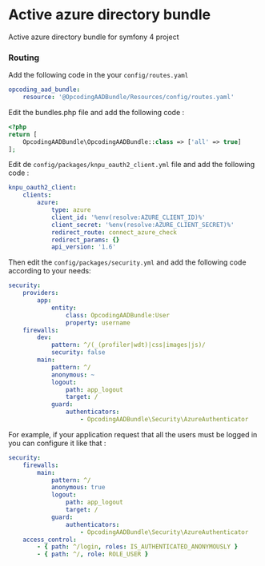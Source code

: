 # Active azure directory bundle
Active azure directory bundle for symfony 4 project

### Routing

Add the following code in the your `config/routes.yaml`

```yaml
opcoding_aad_bundle:
    resource: '@OpcodingAADBundle/Resources/config/routes.yaml'
```

Edit the bundles.php file and add the following code : 
```php
<?php
return [
    OpcodingAADBundle\OpcodingAADBundle::class => ['all' => true]
];
```

Edit de `config/packages/knpu_oauth2_client.yml` file and add the following code : 
```yaml
knpu_oauth2_client:
    clients:
        azure:
            type: azure
            client_id: '%env(resolve:AZURE_CLIENT_ID)%'
            client_secret: '%env(resolve:AZURE_CLIENT_SECRET)%'
            redirect_route: connect_azure_check
            redirect_params: {}
            api_version: '1.6'
```


Then edit the `config/packages/security.yml` and add the following code according to your needs: 

```yaml
security:
    providers:
        app:
            entity:
                class: OpcodingAADBundle:User
                property: username
    firewalls:
        dev:
            pattern: ^/(_(profiler|wdt)|css|images|js)/
            security: false
        main:
            pattern: ^/
            anonymous: ~
            logout:
                path: app_logout
                target: /
            guard:
                authenticators:
                    - OpcodingAADBundle\Security\AzureAuthenticator
```

For example, if your application request that all the users must be logged in you can configure it like that :


```yaml
security:
    firewalls:
        main:
            pattern: ^/
            anonymous: true
            logout:
                path: app_logout
                target: /
            guard:
                authenticators:
                    - OpcodingAADBundle\Security\AzureAuthenticator
    access_control:
        - { path: ^/login, roles: IS_AUTHENTICATED_ANONYMOUSLY }
        - { path: ^/, role: ROLE_USER }
```